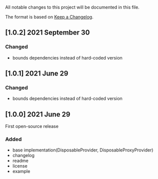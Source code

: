 All notable changes to this project will be documented in this file.

The format is based on [Keep a Changelog](https://keepachangelog.com/en/1.0.0/).

## [1.0.2] 2021 September 30

### Changed
- bounds dependencies instead of hard-coded version


## [1.0.1] 2021 June 29

### Changed
- bounds dependencies instead of hard-coded version

## [1.0.0] 2021 June 29

First open-source release

### Added
- base implementation(DisposableProvider, DisposableProxyProvider)
- changelog
- readme
- license
- example